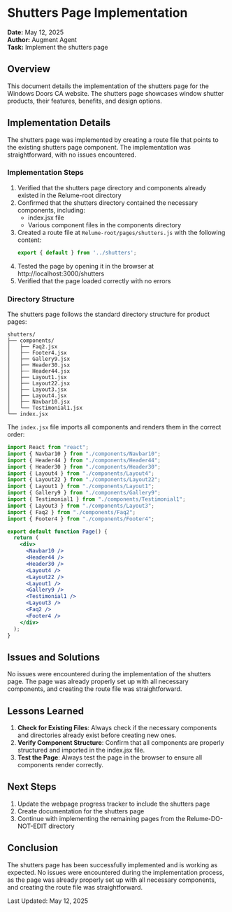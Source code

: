# Shutters Page Implementation

**Date:** May 12, 2025  
**Author:** Augment Agent  
**Task:** Implement the shutters page

## Overview

This document details the implementation of the shutters page for the Windows Doors CA website. The shutters page showcases window shutter products, their features, benefits, and design options.

## Implementation Details

The shutters page was implemented by creating a route file that points to the existing shutters page component. The implementation was straightforward, with no issues encountered.

### Implementation Steps

1. Verified that the shutters page directory and components already existed in the Relume-root directory
2. Confirmed that the shutters directory contained the necessary components, including:
   - index.jsx file
   - Various component files in the components directory
3. Created a route file at `Relume-root/pages/shutters.js` with the following content:
   ```javascript
   export { default } from '../shutters';
   ```
4. Tested the page by opening it in the browser at http://localhost:3000/shutters
5. Verified that the page loaded correctly with no errors

### Directory Structure

The shutters page follows the standard directory structure for product pages:

```
shutters/
├── components/
│   ├── Faq2.jsx
│   ├── Footer4.jsx
│   ├── Gallery9.jsx
│   ├── Header30.jsx
│   ├── Header44.jsx
│   ├── Layout1.jsx
│   ├── Layout22.jsx
│   ├── Layout3.jsx
│   ├── Layout4.jsx
│   ├── Navbar10.jsx
│   └── Testimonial1.jsx
└── index.jsx
```

The `index.jsx` file imports all components and renders them in the correct order:

```jsx
import React from "react";
import { Navbar10 } from "./components/Navbar10";
import { Header44 } from "./components/Header44";
import { Header30 } from "./components/Header30";
import { Layout4 } from "./components/Layout4";
import { Layout22 } from "./components/Layout22";
import { Layout1 } from "./components/Layout1";
import { Gallery9 } from "./components/Gallery9";
import { Testimonial1 } from "./components/Testimonial1";
import { Layout3 } from "./components/Layout3";
import { Faq2 } from "./components/Faq2";
import { Footer4 } from "./components/Footer4";

export default function Page() {
  return (
    <div>
      <Navbar10 />
      <Header44 />
      <Header30 />
      <Layout4 />
      <Layout22 />
      <Layout1 />
      <Gallery9 />
      <Testimonial1 />
      <Layout3 />
      <Faq2 />
      <Footer4 />
    </div>
  );
}
```

## Issues and Solutions

No issues were encountered during the implementation of the shutters page. The page was already properly set up with all necessary components, and creating the route file was straightforward.

## Lessons Learned

1. **Check for Existing Files**: Always check if the necessary components and directories already exist before creating new ones.
2. **Verify Component Structure**: Confirm that all components are properly structured and imported in the index.jsx file.
3. **Test the Page**: Always test the page in the browser to ensure all components render correctly.

## Next Steps

1. Update the webpage progress tracker to include the shutters page
2. Create documentation for the shutters page
3. Continue with implementing the remaining pages from the Relume-DO-NOT-EDIT directory

## Conclusion

The shutters page has been successfully implemented and is working as expected. No issues were encountered during the implementation process, as the page was already properly set up with all necessary components, and creating the route file was straightforward.

Last Updated: May 12, 2025
